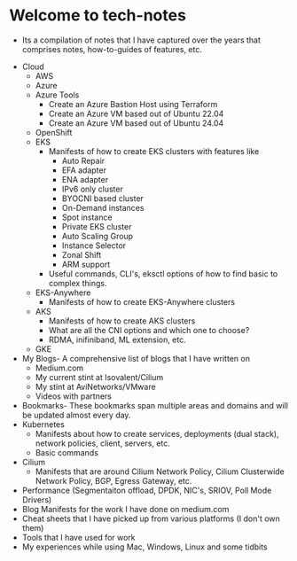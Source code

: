 # Welcome to tech-notes

- Its a compilation of notes that I have captured over the years that comprises notes, how-to-guides of features, etc.
* Cloud
    - AWS
    - Azure
    - Azure Tools
        - Create an Azure Bastion Host using Terraform
        - Create an Azure VM based out of Ubuntu 22.04
        - Create an Azure VM based out of Ubuntu 24.04
    - OpenShift
    - EKS
        - Manifests of how to create EKS clusters with features like
            - Auto Repair
            - EFA adapter
            - ENA adapter
            - IPv6 only cluster
            - BYOCNI based cluster
            - On-Demand instances
            - Spot instance
            - Private EKS cluster
            - Auto Scaling Group
            - Instance Selector
            - Zonal Shift
            - ARM support
        - Useful commands, CLI's, eksctl options of how to find basic to complex things.
    - EKS-Anywhere
        - Manifests of how to create EKS-Anywhere clusters
    - AKS
        - Manifests of how to create AKS clusters
        - What are all the CNI options and which one to choose?
        - RDMA, inifiniband, ML extension, etc.
    - GKE
* My Blogs- A comprehensive list of blogs that I have written on
    - Medium.com
    - My current stint at Isovalent/Cilium
    - My stint at AviNetworks/VMware
    - Videos with partners
* Bookmarks- These bookmarks span multiple areas and domains and will be updated almost every day.
* Kubernetes
    - Manifests about how to create services, deployments (dual stack), network policies, client, servers, etc.
    - Basic commands
* Cilium
    - Manifests that are around Cilium Network Policy, Cilium Clusterwide Network Policy, BGP, Egress Gateway, etc.
* Performance (Segmentaiton offload, DPDK, NIC's, SRIOV, Poll Mode Drivers)
* Blog Manifests for the work I have done on medium.com
* Cheat sheets that I have picked up from various platforms (I don't own them)
* Tools that I have used for work
* My experiences while using Mac, Windows, Linux and some tidbits 
